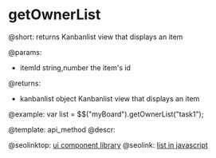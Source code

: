 getOwnerList
=============


@short:
	returns Kanbanlist view that displays an item

@params:

- itemId		string,number			the item's id

@returns:

- kanbanlist		object			Kanbanlist view that displays an item	

@example:
var list = $$("myBoard").getOwnerList("task1");

@template:	api_method
@descr:



@seolinktop: [ui component library](https://webix.com)
@seolink: [list in javascript](https://webix.com/widget/list/)